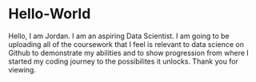 # Hello-World

Hello, I am Jordan. I am an aspiring Data Scientist. I am going to be uploading all of the coursework that I feel is relevant to data science on Github to demonstrate my abilities and to show progression from where I started my coding journey to the possibilites it unlocks. Thank you for viewing.
